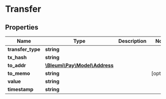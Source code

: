 # Transfer

## Properties
Name | Type | Description | Notes
------------ | ------------- | ------------- | -------------
**transfer_type** | **string** |  | 
**tx_hash** | **string** |  | 
**to_addr** | [**\Bleumi\Pay\Model\Address**](Address.md) |  | 
**to_memo** | **string** |  | [optional] 
**value** | **string** |  | 
**timestamp** | **string** |  | 
